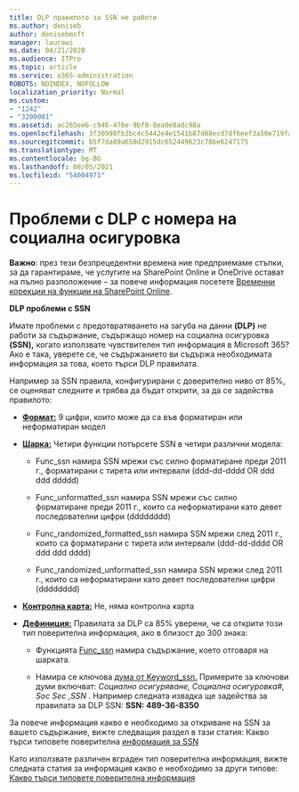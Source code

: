 ```yaml
---
title: DLP правилото за SSN не работи
ms.author: deniseb
author: denisebmsft
manager: laurawi
ms.date: 04/21/2020
ms.audience: ITPro
ms.topic: article
ms.service: o365-administration
ROBOTS: NOINDEX, NOFOLLOW
localization_priority: Normal
ms.custom:
- "1242"
- "3200001"
ms.assetid: ac265ee6-c946-476e-9bf0-0ea0e8adc98a
ms.openlocfilehash: 3f30998fb3bc4c5442e4e1541b87d88ecd7df6eef3a50e719fa5014eb86af39c
ms.sourcegitcommit: b5f7da89a650d2915dc652449623c78be6247175
ms.translationtype: MT
ms.contentlocale: bg-BG
ms.lasthandoff: 08/05/2021
ms.locfileid: "54004971"
---
```

# <a name="dlp-issues-with-social-security-numbers"></a>Проблеми с DLP с номера на социална осигуровка

**Важно**: през тези безпрецедентни времена ние предприемаме стъпки, за да гарантираме, че услугите на SharePoint Online и OneDrive остават на пълно разположение – за повече информация посетете [Временни корекции на функции на SharePoint Online](https://aka.ms/ODSPAdjustments).

**DLP проблеми с SSN**

Имате проблеми с предотвратяването на загуба на данни **(DLP)** не работи за съдържание, съдържащо номер на социална осигуровка **(SSN),** когато използвате чувствителен тип информация в Microsoft 365? Ако е така, уверете се, че съдържанието ви съдържа необходимата информация за това, което търси DLP правилата. 
  
Например за SSN правила, конфигурирани с доверително ниво от 85%, се оценяват следните и трябва да бъдат открити, за да се задейства правилото:
  
- **[Формат:](https://docs.microsoft.com/microsoft-365/compliance/sensitive-information-type-entity-definitions#format-80)** 9 цифри, които може да са във форматиран или неформатиран модел

- **[Шарка:](https://msconnect.microsoft.com/https:/docs.microsoft.com/office365/securitycompliance/what-the-sensitive-information-types-look-for#pattern-80)** Четири функции потърсете SSN в четири различни модела:

  - Func_ssn намира SSN мрежи със силно форматиране преди 2011 г., форматирани с тирета или интервали (ddd-dd-dddd OR ddd ddd ddddd)

  - Func_unformatted_ssn намира SSN мрежи със силно форматиране преди 2011 г., които са неформатирани като девет последователни цифри (dddddddd)

  - Func_randomized_formatted_ssn намира SSN мрежи след 2011 г., които са форматирани с тирета или интервали (ddd-dd-dddd OR ddd ddd dddd)

  - Func_randomized_unformatted_ssn намира SSN мрежи след 2011 г., които са неформатирани като девет последователни цифри (dddddddd)

- **[Контролна карта:](https://docs.microsoft.com/microsoft-365/compliance/sensitive-information-type-entity-definitions#checksum-79)** Не, няма контролна карта

- **[Дефиниция:](https://docs.microsoft.com/microsoft-365/compliance/sensitive-information-type-entity-definitions#definition-80)** Правилата за DLP са 85% уверени, че са открити този тип поверителна информация, ако в близост до 300 знака:

  - Функцията [Func_ssn](https://docs.microsoft.com/microsoft-365/compliance/sensitive-information-type-entity-definitions#pattern-80) намира съдържание, което отговаря на шарката.

  - Намира се ключова [дума от Keyword_ssn.](https://docs.microsoft.com/microsoft-365/compliance/sensitive-information-type-entity-definitions#keyword_ssn) Примерите за ключови думи включват:  *Социално осигуряване, Социална осигуровка#, Soc Sec ,SSN*  . Например следната извадка ще задейства за правилата за DLP SSN: **SSN: 489-36-8350**
  
За повече информация какво е необходимо за откриване на SSN за вашето съдържание, вижте следващия раздел в тази статия: Какво търси типовете поверителна [информация за SSN](https://docs.microsoft.com/microsoft-365/compliance/sensitive-information-type-entity-definitions#us-social-security-number-ssn)
  
Като използвате различен вграден тип поверителна информация, вижте следната статия за информация какво е необходимо за други типове: [Какво търси типовете поверителна информация](https://docs.microsoft.com/microsoft-365/compliance/sensitive-information-type-entity-definitions)
  
